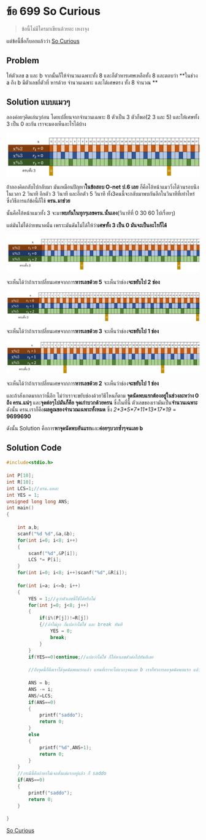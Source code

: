 # ข้อ 699 So Curious

> ข้อนี้ไม่มีใครมาเขียนด้วยอะ เหงาจุง

แต่ข้อนี้ชื่อก็บอกแล้วว่า [So Curious](https://www.youtube.com/watch?v=ubKxhmstNWg)

## Problem
ให้ตัวเลข a และ b จากนั้นก็ให้จำนวนเฉพาะทั้ง 8 และก็ตัวหารเศษเหลือทั้ง 8 และตอบว่า **ในช่วง a ถึง b มีตัวเลขกี่ตัวที่ หารด้วย จำนวนเฉพาะ และได้เศษตรง ทั้ง 8 จำนวณ **

## Solution แบบแมวๆ

ลองค่อยๆคิดเล่นๆก่อน โดยเปลี่ยนจากจำนวนเฉพาะ 8 ตัวเป็น 3 ตัวก็พอ(2 3 และ 5) และให้เศษทั้ง 3 เป็น 0 ละกัน เราจะมองเห็นอะไรได้บ้าง

![เหมียวๆๆ](https://github.com/Nepumi/OTOG-Editorial-2020/blob/master/20-Math%20%231/699%20So%20Curious/Image/FigA.PNG?raw=true)

ถ้าลองคิดกลับไปกลับมา มันเหมือนปัญหา**ในข้อสอบ O-net ป.6 เลย** ก็คือไอ้หน้าแมววิ่งได้วนรอบนึงในเวลา 2 วินาที  อีกตัว 3 วินาที และอีกตัว 5 วินาที ทั้ง3คนนี้จะกลับมาพบกันอีกในวินาทีที่เท่าไหร่ ซึ่งวิธีการแก้ข้อนี้ก็ใช้ **ครน.มาช่วย**

นั้นคือไอ้หน้าแมวทั้ง 3 จะมา**พบกันในทุกๆเลขครน.นั้นเอง**(วินาทีที่ 0 30 60 ไปเรื่อยๆ)

แต่มันไม่ได้ง่ายขนาดนั้น เพราะมันดันไม่ได้ให้ว่า**เศษทั้ง 3 เป็น 0 มันจะเป็นอะไรก็ได้**

![เหมียวๆๆ](https://github.com/Nepumi/OTOG-Editorial-2020/blob/master/20-Math%20%231/699%20So%20Curious/Image/FigB.png?raw=true)

จะเห็นได้ว่าถ้าเราเปลี่ยนเศษจากการ**หารเลขด้วย 5** จะเห็นว่าช่อง**จะขยับไป 2 ช่อง**

![เหมียวๆๆ](https://github.com/Nepumi/OTOG-Editorial-2020/blob/master/20-Math%20%231/699%20So%20Curious/Image/FigC.PNG?raw=true)

จะเห็นได้ว่าถ้าเราเปลี่ยนเศษจากการ**หารเลขด้วย 3** จะเห็นว่าช่อง**จะขยับไป 1 ช่อง**

![เหมียวๆๆ](https://github.com/Nepumi/OTOG-Editorial-2020/blob/master/20-Math%20%231/699%20So%20Curious/Image/FigD.PNG?raw=true)

จะเห็นได้ว่าถ้าเราเปลี่ยนเศษจากการ**หารเลขด้วย 2** จะเห็นว่าช่อง**จะขยับไป 1 ช่อง**


และถ้าสังเกตมากกว่านี้อีก ไม่ว่าเราจะขยับช่องด้วยวิธีไหนก็ตาม **จุดนัดพบแรกต้องอยู่ในช่วงละหว่าง 0 ถึง ครน.แน่ๆ** และ**จุดต่อๆไปมันก็คือ จุดเก่าบวกด้วยครน** ซึ่งในที่นี้ ตัวเลขของเรามันเป็น**จำนวนเฉพาะ** ดังนั้น ครน.เราก็คือ**ผลคูณของจำนวณเฉพาะทั้งหมด** ซึ่ง *2\*3\*5\*7\*11\*13\*17\*19* = **9699690**

ดังนั้น Solution คือการ**หาจุดนัดพบอันแรก**และ**ค่อยๆบวกซ้ำๆจนเลย b**

## Solution Code 


```cpp
#include<stdio.h>

int P[10];
int R[10];
int LCS=1;//ครน.แหละ
int YES = 1;
unsigned long long ANS;
int main()
{

    int a,b;
    scanf("%d %d",&a,&b);
    for(int i=0; i<8; i++)
    {
        scanf("%d",&P[i]);
        LCS *= P[i];
    }
    for(int i=0; i<8; i++)scanf("%d",&R[i]);

    for(int i=a; i<=b; i++)
    {
        YES = 1;//ดูว่าตัวเลขนี้ใช้ได้หรือไม่
        for(int j=0; j<8; j++)
        {
            if(i%(P[j])!=R[j])
            {//ถ้าไม่ถูก ก็แปลว่าไม่ใช่ และ break ทันที
                YES = 0;
                break;
            }
        }
        if(YES==0)continue;//แปลว่าไม่ใช่ ก็ให้หาเลขตัวต่อไปทันทีเลย
        
        //ถึงจุดนี้ก็คือเราได้จุดนัดพบแรกแล้ว แทนที่เราจะไล่บวกๆจนเลย b เราก็ทำการลบจุดนัดพบแรก แล้วก็หารไปเล้ยย
        
        ANS = b;
        ANS -= i;
        ANS/=LCS;
        if(ANS==0)
        {
            printf("saddo");
            return 0;
        }
        else
        {
            printf("%d",ANS+1);
            return 0;
        }
    }
    //กรณีนี้คือถ้าหาไม่เจอตั้งแต่แรกอยู่แล้ว ก็ saddo
    if(ANS==0)
    {
        printf("saddo");
        return 0;
    }

}

```
[So Curious](https://www.youtube.com/watch?v=ubKxhmstNWg)
